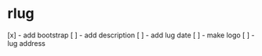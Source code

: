 # rlug

[x] - add bootstrap
[ ] - add description
[ ] - add lug date
[ ] - make logo
[ ] - lug address
